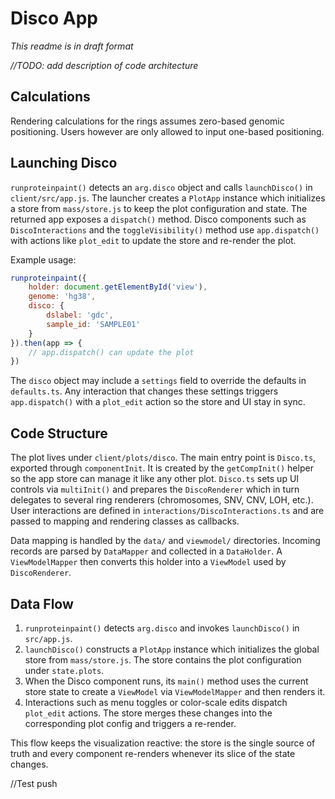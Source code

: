 # Disco App
_This readme is in draft format_

_//TODO: add description of code architecture_

## Calculations
Rendering calculations for the rings assumes zero-based genomic positioning. Users however are only allowed to input one-based positioning. 

## Launching Disco
`runproteinpaint()` detects an `arg.disco` object and calls `launchDisco()` in
`client/src/app.js`. The launcher creates a `PlotApp` instance which
initializes a store from `mass/store.js` to keep the plot configuration and
state. The returned app exposes a `dispatch()` method. Disco components such as
`DiscoInteractions` and the `toggleVisibility()` method use `app.dispatch()`
with actions like `plot_edit` to update the store and re-render the plot.

Example usage:

```javascript
runproteinpaint({
    holder: document.getElementById('view'),
    genome: 'hg38',
    disco: {
        dslabel: 'gdc',
        sample_id: 'SAMPLE01'
    }
}).then(app => {
    // app.dispatch() can update the plot
})
```

The `disco` object may include a `settings` field to override the defaults in
`defaults.ts`. Any interaction that changes these settings triggers
`app.dispatch()` with a `plot_edit` action so the store and UI stay in sync.

## Code Structure
The plot lives under `client/plots/disco`.  The main entry point is
`Disco.ts`, exported through `componentInit`.  It is created by the
`getCompInit()` helper so the app store can manage it like any other plot.
`Disco.ts` sets up UI controls via `multiInit()` and prepares the
`DiscoRenderer` which in turn delegates to several ring renderers
(chromosomes, SNV, CNV, LOH, etc.).  User interactions are defined in
`interactions/DiscoInteractions.ts` and are passed to mapping and rendering
classes as callbacks.

Data mapping is handled by the `data/` and `viewmodel/` directories.  Incoming
records are parsed by `DataMapper` and collected in a `DataHolder`.  A
`ViewModelMapper` then converts this holder into a `ViewModel` used by
`DiscoRenderer`.

## Data Flow
1. `runproteinpaint()` detects `arg.disco` and invokes `launchDisco()` in
   `src/app.js`.
2. `launchDisco()` constructs a `PlotApp` instance which initializes the global
   store from `mass/store.js`.  The store contains the plot configuration under
   `state.plots`.
3. When the Disco component runs, its `main()` method uses the current store
   state to create a `ViewModel` via `ViewModelMapper` and then renders it.
4. Interactions such as menu toggles or color-scale edits dispatch
   `plot_edit` actions.  The store merges these changes into the
   corresponding plot config and triggers a re-render.

This flow keeps the visualization reactive: the store is the single source of
truth and every component re-renders whenever its slice of the state changes.

//Test push